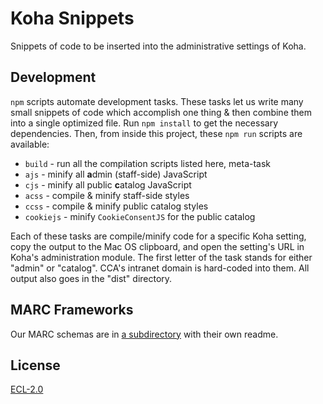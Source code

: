 # Koha Snippets

Snippets of code to be inserted into the administrative settings of Koha.

## Development

`npm` scripts automate development tasks. These tasks let us write many small snippets of code which accomplish one thing & then combine them into a single optimized file. Run `npm install` to get the necessary dependencies. Then, from inside this project, these `npm run` scripts are available:

- `build` - run all the compilation scripts listed here, meta-task
- `ajs` - minify all **a**dmin (staff-side) JavaScript
- `cjs` - minify all public **c**atalog JavaScript
- `acss` - compile & minify staff-side styles
- `ccss` - compile & minify public catalog styles
- `cookiejs` - minify `CookieConsentJS` for the public catalog

Each of these tasks are compile/minify code for a specific Koha setting, copy the output to the Mac OS clipboard, and open the setting's URL in Koha's administration module. The first letter of the task stands for either "admin" or "catalog". CCA's intranet domain is hard-coded into them. All output also goes in the "dist" directory.

## MARC Frameworks

Our MARC schemas are in [a subdirectory](./marc_frameworks/) with their own readme.

## License

[ECL-2.0](https://opensource.org/licenses/ECL-2.0)
